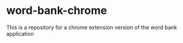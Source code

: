 # word-bank-chrome
This is a repository for a chrome extension version of the word bank application
